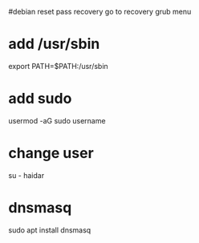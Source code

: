 #debian reset pass recovery
go to recovery grub menu

# add /usr/sbin
export PATH=$PATH:/usr/sbin

# add sudo
usermod -aG sudo username

# change user
su - haidar


# dnsmasq
sudo apt install dnsmasq